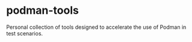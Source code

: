 # podman-tools
Personal collection of tools designed to accelerate the use of Podman in test scenarios.
